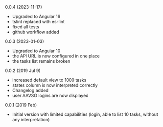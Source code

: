 0.0.4 (2023-11-17)
 - Upgraded to Angular 16
 - tslint replaced with es-lint
 - fixed all tests
 - github workflow added

0.0.3 (2023-01-03)
 - Upgraded to Angular 10
 - the API URL is now configured in one place
 - the tasks list remains broken

0.0.2 (2019 Jul 9)
 - increased default view to 1000 tasks
 - states column is now interpreted correctly
 - Changelog added
 - user AAVSO logins are now displayed

0.0.1 (2019 Feb)
 - Initial version with limited capabilities (login, able to list 10 tasks, without any interpretation)
